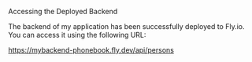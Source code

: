 
Accessing the Deployed Backend

The backend of my application has been successfully deployed to Fly.io. You can access it using the following URL:

https://mybackend-phonebook.fly.dev/api/persons